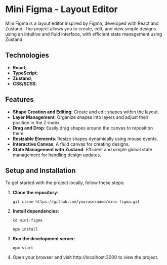 # Mini Figma - Layout Editor

Mini Figma is a layout editor inspired by Figma, developed with React and Zustand. The project allows you to create, edit, and view simple designs using an intuitive and fluid interface, with efficient state management using Zustand.

## Technologies

- **React**;
- **TypeScript**;
- **Zustand**;
- **CSS/SCSS**;

## Features

- **Shape Creation and Editing**: Create and edit shapes within the layout.
- **Layer Management**: Organize shapes into layers and adjust their position in the Z-index.
- **Drag and Drop**: Easily drag shapes around the canvas to reposition them.
- **Resizable Elements**: Resize shapes dynamically using mouse events.
- **Interactive Canvas**: A fluid canvas for creating designs.
- **State Management with Zustand**: Efficient and simple global state management for handling design updates.

## Setup and Installation

To get started with the project locally, follow these steps:

1. **Clone the repository**:

    `git clone https://github.com/yourusername/mini-figma.git`

2. **Install dependencies**:

    `cd mini-figma`

    `npm install`

3. **Run the development server**:

    `npm start`

4. Open your browser and visit http://localhost:3000 to view the project.
